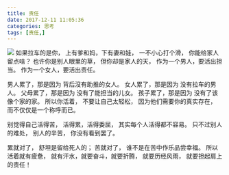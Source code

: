 ```yaml
---
title: 责任
date: 2017-12-11 11:05:36
categories: 思考
tags: [责任,]
---
```

![](/责任/01.jpg)
如果拉车的是你，
上有爹和妈，下有妻和娃，
一不小心打个滑，
你能给家人留点啥？
也许你是别人眼里的草，
但你却是家人的天，
作为一个男人，要活出担当。
作为一个女人，要活出责任。

男人累了，那是因为
背后沒有助推的女人。
女人累了，那是因为
没有拉车的男人。
父母累了，那是因为
没有了能担当的儿女。
孩子累了，那是因为
没有了该像个家的家。
所以你活着，
不要让自己太轻松，
因为他们需要你的真实存在，
而不仅仅是一个称呼而已。

别觉得自己活得苦，
活得累，活得委屈，
其实每个人活得都不容易。
只不过别人的难处，
别人的辛苦，
你没有看到罢了。

累就对了，
舒坦是留给死人的；
苦就对了，
谁不是在苦中作乐品尝幸福。
所以活着就有疲惫，
就有汗水，就要奋斗，就要折腾，
就要历经风雨，
就要担起肩上的责任！
